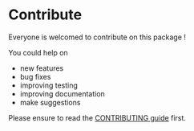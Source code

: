# Contribute

Everyone is welcomed to contribute on this package !

You could help on

* new features
* bug fixes
* improving testing
* improving documentation
* make suggestions 

Please ensure to read the [CONTRIBUTING guide](https://github.com/girardinsamuel/masonite-inertia/blob/master/CONTRIBUTING.md) first.

